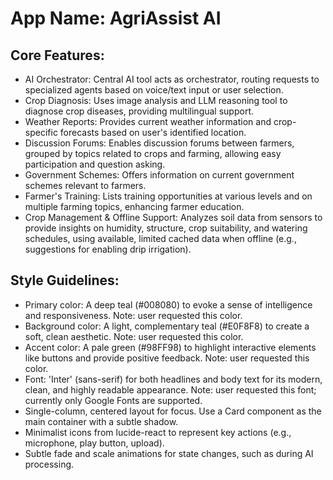 # **App Name**: AgriAssist AI

## Core Features:

- AI Orchestrator: Central AI tool acts as orchestrator, routing requests to specialized agents based on voice/text input or user selection.
- Crop Diagnosis: Uses image analysis and LLM reasoning tool to diagnose crop diseases, providing multilingual support.
- Weather Reports: Provides current weather information and crop-specific forecasts based on user's identified location.
- Discussion Forums: Enables discussion forums between farmers, grouped by topics related to crops and farming, allowing easy participation and question asking.
- Government Schemes: Offers information on current government schemes relevant to farmers.
- Farmer's Training: Lists training opportunities at various levels and on multiple farming topics, enhancing farmer education.
- Crop Management & Offline Support: Analyzes soil data from sensors to provide insights on humidity, structure, crop suitability, and watering schedules, using available, limited cached data when offline (e.g., suggestions for enabling drip irrigation).

## Style Guidelines:

- Primary color: A deep teal (#008080) to evoke a sense of intelligence and responsiveness. Note: user requested this color.
- Background color: A light, complementary teal (#E0F8F8) to create a soft, clean aesthetic.  Note: user requested this color.
- Accent color: A pale green (#98FF98) to highlight interactive elements like buttons and provide positive feedback.  Note: user requested this color.
- Font: 'Inter' (sans-serif) for both headlines and body text for its modern, clean, and highly readable appearance. Note: user requested this font; currently only Google Fonts are supported.
- Single-column, centered layout for focus. Use a Card component as the main container with a subtle shadow.
- Minimalist icons from lucide-react to represent key actions (e.g., microphone, play button, upload).
- Subtle fade and scale animations for state changes, such as during AI processing.